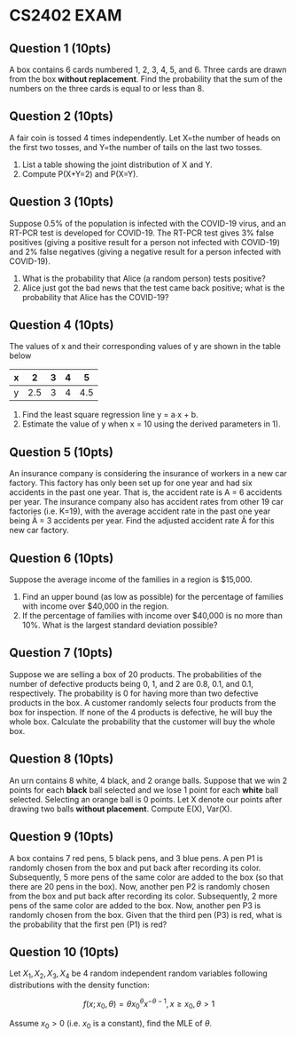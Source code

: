 # CS2402 EXAM

## Question 1 (10pts)

A box contains 6 cards numbered 1, 2, 3, 4, 5, and 6. Three cards are drawn from the box **without replacement**. Find the probability that the sum of the numbers on the three cards is equal to or less than 8.

## Question 2 (10pts)

A fair coin is tossed 4 times independently. Let X=the number of heads on the first two tosses, and Y=the number of tails on the last two tosses.

1. List a table showing the joint distribution of X and Y.
2. Compute P(X+Y=2) and P(X=Y).

## Question 3 (10pts)

Suppose 0.5% of the population is infected with the COVID-19 virus, and an RT-PCR test is developed for COVID-19. The RT-PCR test gives 3% false positives (giving a positive result for a person not infected with COVID-19) and 2% false negatives (giving a negative result for a person infected with COVID-19).

1. What is the probability that Alice (a random person) tests positive?
2. Alice just got the bad news that the test came back positive; what is the probability that Alice has the COVID-19?


## Question 4 (10pts)

The values of x and their corresponding values of y are shown in the table below

| x | 2 | 3 | 4 | 5 |
| -- | -- | -- | -- | -- |
| y | 2.5 | 3 | 4 | 4.5 |

1. Find the least square regression line y = a∙x + b.
2. Estimate the value of y when x = 10 using the derived parameters in 1).


## Question 5 (10pts)

An insurance company is considering the insurance of workers in a new car factory. This factory has only been set up for one year and had six accidents in the past one year. That is, the accident rate is A = 6 accidents per year. The insurance company also has accident rates from other 19 car factories (i.e. K=19), with the average accident rate in the past one year being Ā = 3 accidents per year. Find the adjusted accident rate Â for this new car factory.

## Question 6 (10pts)

Suppose the average income of the families in a region is $15,000.
1. Find an upper bound (as low as possible) for the percentage of families with income over $40,000 in the region.
2. If the percentage of families with income over $40,000 is no more than 10%. What is the largest standard deviation possible?

## Question 7 (10pts)
Suppose we are selling a box of 20 products. The probabilities of the number of defective products being 0, 1, and 2 are 0.8, 0.1, and 0.1, respectively. The probability is 0 for having more than two defective products in the box. A customer randomly selects four products from the box for inspection. If none of the 4 products is defective, he will buy the whole box. Calculate the probability that the customer will buy the whole box.

## Question 8 (10pts)
An urn contains 8 white, 4 black, and 2 orange balls. Suppose that we win 2 points for each **black** ball selected and we lose 1 point for each **white** ball selected. Selecting an orange ball is 0 points. Let X denote our points after drawing two balls **without placement**. Compute E(X), Var(X).

## Question 9 (10pts)
A box contains 7 red pens, 5 black pens, and 3 blue pens. A pen P1 is randomly chosen from the box and put back after recording its color. Subsequently, 5 more pens of the same color are added to the box (so that there are 20 pens in the box). Now, another pen P2 is randomly chosen from the box and put back after recording its color. Subsequently, 2 more pens of the same color are added to the box. Now, another pen P3 is randomly chosen from the box. Given that the third pen (P3) is red, what is the probability that the first pen (P1) is red?

## Question 10 (10pts)

Let $X_{1},X_{2},X_{3},X_{4}$ be 4 random independent random variables following distributions with the density function:

```math
f(x;x_{0},\theta )=\theta x_{0}^\theta x^{-\theta-1}, x\geq x_0, \theta > 1
```

Assume $x_0 > 0$ (i.e. $x_0$ is a constant), find the MLE of $\theta$.